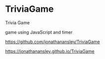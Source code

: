 # TriviaGame
Trivia Game

game using JavaScript and timer

https://github.com/jonathanansley/TriviaGame

https://jonathanansley.github.io/TriviaGame
